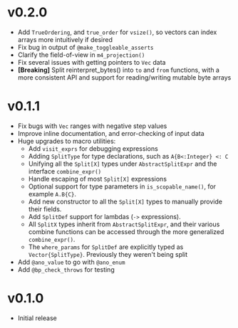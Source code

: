 # v0.2.0

* Add `TrueOrdering`, and `true_order` for `vsize()`, so vectors can index arrays more intuitively if desired
* Fix bug in output of `@make_toggleable_asserts`
* Clarify the field-of-view in `m4_projection()`
* Fix several issues with getting pointers to `Vec` data
* **[Breaking]** Split reinterpret_bytes() into `to` and `from` functions, with a more consistent API
    and support for reading/writing mutable byte arrays 

# v0.1.1

* Fix bugs with `Vec` ranges with negative step values
* Improve inline documentation, and error-checking of input data
* Huge upgrades to macro utilities:
  * Add `visit_exprs` for debugging expressions
  * Adding `SplitType` for type declarations, such as `A{B<:Integer} <: C`
  * Unifying all the `Split[X]` types under `AbstractSplitExpr` and the interface `combine_expr()`
  * Handle escaping of most `Split[X]` expressions
  * Optional support for type parameters in `is_scopable_name()`, for example `A.B{C}`.
  * Add new constructor to all the `Split[X]` types to manually provide their fields.
  * Add `SplitDef` support for lambdas (`->` expressions).
  * All `SplitX` types inherit from `AbstractSplitExpr`, and their various combine functions can be accessed through the more generalized `combine_expr()`.
  * The `where_params` for `SplitDef` are explicitly typed as `Vector{SplitType}`. Previously they weren't being split
* Add `@ano_value` to go with `@ano_enum`
* Add `@bp_check_throws` for testing

# v0.1.0

* Initial release